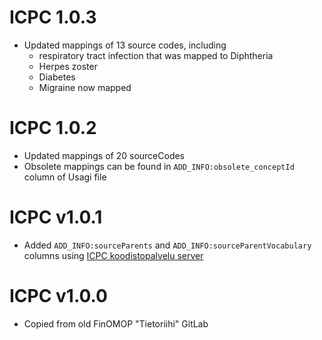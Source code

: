 # ICPC 1.0.3

- Updated mappings of 13 source codes, including
    * respiratory tract infection that was mapped to Diphtheria
    * Herpes zoster
    * Diabetes
    * Migraine now mapped

# ICPC 1.0.2

- Updated mappings of 20 sourceCodes
- Obsolete mappings can be found in `ADD_INFO:obsolete_conceptId` column of Usagi file

# ICPC v1.0.1

- Added `ADD_INFO:sourceParents` and `ADD_INFO:sourceParentVocabulary` columns using [ICPC koodistopalvelu server](https://koodistopalvelu.kanta.fi/codeserver/pages/classification-view-page.xhtml?classificationKey=210&versionKey=282)

# ICPC v1.0.0

- Copied from old FinOMOP "Tietoriihi" GitLab
